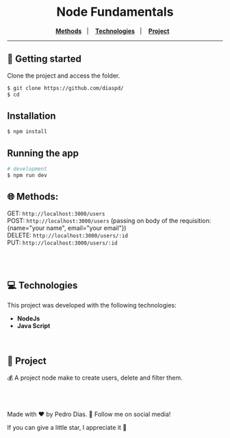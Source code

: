 <h1 align="center">
  Node Fundamentals
</h1>

<p align="center">
   <a href="#-Methods"><b>Methods</b></a>&nbsp;&nbsp;&nbsp;|&nbsp;&nbsp;&nbsp;
  <a href="#-Technologies"><b>Technologies</b></a>&nbsp;&nbsp;&nbsp;|&nbsp;&nbsp;&nbsp;
  <a href="#-Project"><b>Project</b></a>&nbsp;&nbsp;&nbsp;
</p>

---

## 🚀 Getting started

Clone the project and access the folder.

```bash
$ git clone https://github.com/diaspd/
$ cd 
```

## Installation

```bash
$ npm install
```

## Running the app

```bash
# development
$ npm run dev
```

## 🌐 Methods:

GET: `http://localhost:3000/users` </br>
POST: `http://localhost:3000/users` (passing on body of the requisition: {name="your name", email="your email"})</br>
DELETE: `http://localhost:3000/users/:id` </br>
PUT: `http://localhost:3000/users/:id` </br>

<br></br>

## 💻 Technologies

This project was developed with the following technologies:
<b>
- NodeJs
- Java Script
</b>

</br>

## 📄 Project
💰 A project node make to create users, delete and filter them.

<br></br>

Made with ♥ by Pedro Dias. 👋 Follow me on social media! </br>

If you can give a little star, I appreciate it 🤩
